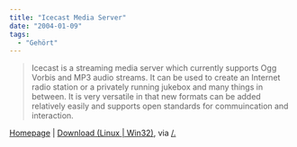 ```yaml
---
title: "Icecast Media Server"
date: "2004-01-09"
tags:
  - "Gehört"
---
```


> Icecast is a streaming media server which currently supports Ogg Vorbis and MP3 audio streams. It can be used to create an Internet radio station or a privately running jukebox and many things in between. It is very versatile in that new formats can be added relatively easily and supports open standards for commuincation and interaction.

[Homepage](http://www.icecast.org/index.php) | [Download (Linux | Win32)](http://www.icecast.org/download.php), via [/.](http://slashdot.org/article.pl?sid=04/01/09/050224)
